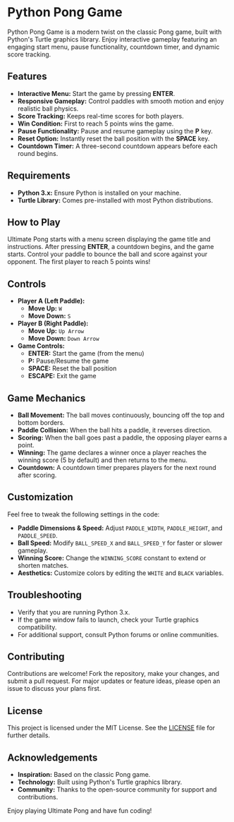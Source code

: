 # Python Pong Game

Python Pong Game is a modern twist on the classic Pong game, built with Python's Turtle graphics library. Enjoy interactive gameplay featuring an engaging start menu, pause functionality, countdown timer, and dynamic score tracking.

## Features

- **Interactive Menu:** Start the game by pressing **ENTER**.
- **Responsive Gameplay:** Control paddles with smooth motion and enjoy realistic ball physics.
- **Score Tracking:** Keeps real-time scores for both players.
- **Win Condition:** First to reach 5 points wins the game.
- **Pause Functionality:** Pause and resume gameplay using the **P** key.
- **Reset Option:** Instantly reset the ball position with the **SPACE** key.
- **Countdown Timer:** A three-second countdown appears before each round begins.

## Requirements

- **Python 3.x:** Ensure Python is installed on your machine.
- **Turtle Library:** Comes pre-installed with most Python distributions.

## How to Play

Ultimate Pong starts with a menu screen displaying the game title and instructions. After pressing **ENTER**, a countdown begins, and the game starts. Control your paddle to bounce the ball and score against your opponent. The first player to reach 5 points wins!

## Controls

- **Player A (Left Paddle):**
  - **Move Up:** `W`
  - **Move Down:** `S`
- **Player B (Right Paddle):**
  - **Move Up:** `Up Arrow`
  - **Move Down:** `Down Arrow`
- **Game Controls:**
  - **ENTER:** Start the game (from the menu)
  - **P:** Pause/Resume the game
  - **SPACE:** Reset the ball position
  - **ESCAPE:** Exit the game

## Game Mechanics

- **Ball Movement:** The ball moves continuously, bouncing off the top and bottom borders.
- **Paddle Collision:** When the ball hits a paddle, it reverses direction.
- **Scoring:** When the ball goes past a paddle, the opposing player earns a point.
- **Winning:** The game declares a winner once a player reaches the winning score (5 by default) and then returns to the menu.
- **Countdown:** A countdown timer prepares players for the next round after scoring.

## Customization

Feel free to tweak the following settings in the code:
- **Paddle Dimensions & Speed:** Adjust `PADDLE_WIDTH`, `PADDLE_HEIGHT`, and `PADDLE_SPEED`.
- **Ball Speed:** Modify `BALL_SPEED_X` and `BALL_SPEED_Y` for faster or slower gameplay.
- **Winning Score:** Change the `WINNING_SCORE` constant to extend or shorten matches.
- **Aesthetics:** Customize colors by editing the `WHITE` and `BLACK` variables.

## Troubleshooting

- Verify that you are running Python 3.x.
- If the game window fails to launch, check your Turtle graphics compatibility.
- For additional support, consult Python forums or online communities.

## Contributing

Contributions are welcome! Fork the repository, make your changes, and submit a pull request. For major updates or feature ideas, please open an issue to discuss your plans first.

## License

This project is licensed under the MIT License. See the [LICENSE](LICENSE) file for further details.

## Acknowledgements

- **Inspiration:** Based on the classic Pong game.
- **Technology:** Built using Python's Turtle graphics library.
- **Community:** Thanks to the open-source community for support and contributions.

Enjoy playing Ultimate Pong and have fun coding!
